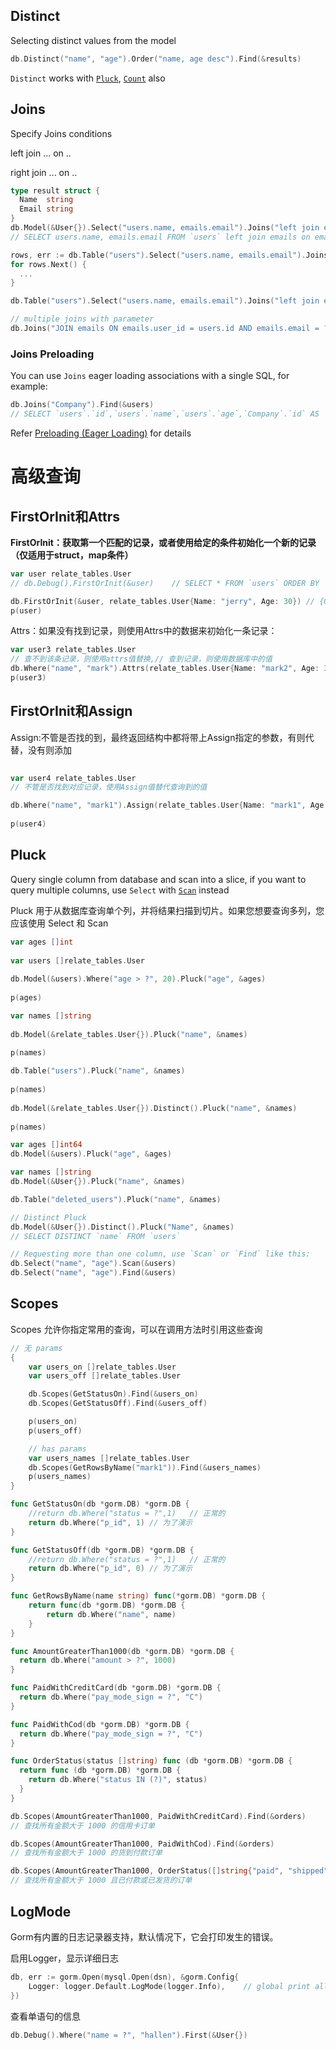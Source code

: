 ## Distinct

Selecting distinct values from the model

```go
db.Distinct("name", "age").Order("name, age desc").Find(&results)
```

`Distinct` works with [`Pluck`](https://gorm.io/docs/advanced_query.html#pluck), [`Count`](https://gorm.io/docs/advanced_query.html#count) also



## Joins

Specify Joins conditions

left join ... on ..

right join ... on ..

```go
type result struct {
  Name  string
  Email string
}
db.Model(&User{}).Select("users.name, emails.email").Joins("left join emails on emails.user_id = users.id").Scan(&result{})
// SELECT users.name, emails.email FROM `users` left join emails on emails.user_id = users.id

rows, err := db.Table("users").Select("users.name, emails.email").Joins("left join emails on emails.user_id = users.id").Rows()
for rows.Next() {
  ...
}

db.Table("users").Select("users.name, emails.email").Joins("left join emails on emails.user_id = users.id").Scan(&results)

// multiple joins with parameter
db.Joins("JOIN emails ON emails.user_id = users.id AND emails.email = ?", "jinzhu@example.org").Joins("JOIN credit_cards ON credit_cards.user_id = users.id").Where("credit_cards.number = ?", "411111111111").Find(&user)
```

### Joins Preloading

You can use `Joins` eager loading associations with a single SQL, for example:

```go
db.Joins("Company").Find(&users)
// SELECT `users`.`id`,`users`.`name`,`users`.`age`,`Company`.`id` AS `Company__id`,`Company`.`name` AS `Company__name` FROM `users` LEFT JOIN `companies` AS `Company` ON `users`.`company_id` = `Company`.`id`;
```

Refer [Preloading (Eager Loading)](https://gorm.io/docs/preload.html) for details





# 高级查询

## **FirstOrInit和Attrs**

**FirstOrInit：获取第一个匹配的记录，或者使用给定的条件初始化一个新的记录（仅适用于struct，map条件）**

```go
var user relate_tables.User
// db.Debug().FirstOrInit(&user)	// SELECT * FROM `users` ORDER BY `users`.`id` LIMIT 1

db.FirstOrInit(&user, relate_tables.User{Name: "jerry", Age: 30}) // {0 jerry 30  0}
p(user)
```

Attrs：如果没有找到记录，则使用Attrs中的数据来初始化一条记录：

```go
var user3 relate_tables.User
// 查不到该条记录，则使用attrs值替换,// 查到记录，则使用数据库中的值
db.Where("name", "mark").Attrs(relate_tables.User{Name: "mark2", Age: 32}).FirstOrInit(&user3)
p(user3)
```

## **FirstOrInit和Assign**

Assign:不管是否找的到，最终返回结构中都将带上Assign指定的参数，有则代替，没有则添加

```go
	
var user4 relate_tables.User
// 不管是否找到对应记录，使用Assign值替代查询到的值

db.Where("name", "mark1").Assign(relate_tables.User{Name: "mark1", Age: 32}).FirstOrInit(&user4)
	
p(user4)
```

## Pluck

Query single column from database and scan into a slice, if you want to query multiple columns, use `Select` with [`Scan`](https://gorm.io/docs/query.html#scan) instead

Pluck 用于从数据库查询单个列，并将结果扫描到切片。如果您想要查询多列，您应该使用 Select 和 Scan

```go
var ages []int
	
var users []relate_tables.User
	
db.Model(&users).Where("age > ?", 20).Pluck("age", &ages)
	
p(ages)

var names []string
	
db.Model(&relate_tables.User{}).Pluck("name", &names)

p(names)
	
db.Table("users").Pluck("name", &names)
	
p(names)
		
db.Model(&relate_tables.User{}).Distinct().Pluck("name", &names)
	
p(names)
```



```go
var ages []int64
db.Model(&users).Pluck("age", &ages)

var names []string
db.Model(&User{}).Pluck("name", &names)

db.Table("deleted_users").Pluck("name", &names)

// Distinct Pluck
db.Model(&User{}).Distinct().Pluck("Name", &names)
// SELECT DISTINCT `name` FROM `users`

// Requesting more than one column, use `Scan` or `Find` like this:
db.Select("name", "age").Scan(&users)
db.Select("name", "age").Find(&users)
```



## Scopes

Scopes 允许你指定常用的查询，可以在调用方法时引用这些查询



```go
// 无 params
{	
    var users_on []relate_tables.User
    var users_off []relate_tables.User

    db.Scopes(GetStatusOn).Find(&users_on)
    db.Scopes(GetStatusOff).Find(&users_off)

    p(users_on)
    p(users_off)

    // has params
    var users_names []relate_tables.User
    db.Scopes(GetRowsByName("mark1")).Find(&users_names)
    p(users_names)
}

func GetStatusOn(db *gorm.DB) *gorm.DB {
	//return db.Where("status = ?",1)   // 正常的
	return db.Where("p_id", 1) // 为了演示
}

func GetStatusOff(db *gorm.DB) *gorm.DB {
	//return db.Where("status = ?",1)   // 正常的
	return db.Where("p_id", 0) // 为了演示
}

func GetRowsByName(name string) func(*gorm.DB) *gorm.DB {
	return func(db *gorm.DB) *gorm.DB {
		return db.Where("name", name)
	}
}
```



```go
func AmountGreaterThan1000(db *gorm.DB) *gorm.DB {
  return db.Where("amount > ?", 1000)
}

func PaidWithCreditCard(db *gorm.DB) *gorm.DB {
  return db.Where("pay_mode_sign = ?", "C")
}

func PaidWithCod(db *gorm.DB) *gorm.DB {
  return db.Where("pay_mode_sign = ?", "C")
}

func OrderStatus(status []string) func (db *gorm.DB) *gorm.DB {
  return func (db *gorm.DB) *gorm.DB {
    return db.Where("status IN (?)", status)
  }
}

db.Scopes(AmountGreaterThan1000, PaidWithCreditCard).Find(&orders)
// 查找所有金额大于 1000 的信用卡订单

db.Scopes(AmountGreaterThan1000, PaidWithCod).Find(&orders)
// 查找所有金额大于 1000 的货到付款订单

db.Scopes(AmountGreaterThan1000, OrderStatus([]string{"paid", "shipped"})).Find(&orders)
// 查找所有金额大于 1000 且已付款或已发货的订单
```

## LogMode

Gorm有内置的日志记录器支持，默认情况下，它会打印发生的错误。

启用Logger，显示详细日志

```go
db, err := gorm.Open(mysql.Open(dsn), &gorm.Config{
    Logger: logger.Default.LogMode(logger.Info),	// global print all sql statements
})
```

查看单语句的信息

```go
db.Debug().Where("name = ?", "hallen").First(&User{})
```